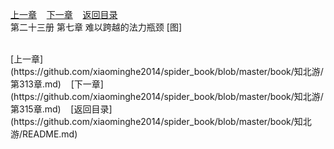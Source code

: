 
[上一章](https://github.com/xiaominghe2014/spider_book/blob/master/book/知北游/第313章.md)&nbsp;&nbsp;&nbsp;&nbsp;[下一章](https://github.com/xiaominghe2014/spider_book/blob/master/book/知北游/第315章.md)&nbsp;&nbsp;&nbsp;&nbsp;[返回目录](https://github.com/xiaominghe2014/spider_book/blob/master/book/知北游/README.md)
<br /> 第二十三册 第七章 难以跨越的法力瓶颈 [图]<br />
    
  <br />
[上一章](https://github.com/xiaominghe2014/spider_book/blob/master/book/知北游/第313章.md)&nbsp;&nbsp;&nbsp;&nbsp;[下一章](https://github.com/xiaominghe2014/spider_book/blob/master/book/知北游/第315章.md)&nbsp;&nbsp;&nbsp;&nbsp;[返回目录](https://github.com/xiaominghe2014/spider_book/blob/master/book/知北游/README.md)
